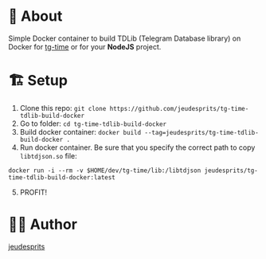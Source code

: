 # 📜 About
Simple Docker container to build TDLib (Telegram Database library) on Docker for [tg-time](https://github.com/jeudesprits/tg-time) or for your **NodeJS** project.

# 🏗 Setup
1. Clone this repo: `git clone https://github.com/jeudesprits/tg-time-tdlib-build-docker`
2. Go to folder: `cd tg-time-tdlib-build-docker`
3. Build docker container: `docker build --tag=jeudesprits/tg-time-tdlib-build-docker .`
4. Run docker container. Be sure that you specify the correct path to copy `libtdjson.so` file:
```
docker run -i --rm -v $HOME/dev/tg-time/lib:/libtdjson jeudesprits/tg-time-tdlib-build-docker:latest
```
5. PROFIT!

# 👨‍💻 Author 
[jeudesprits](t.me/jeudesprits)
